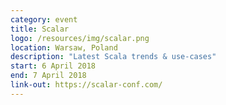 ```yaml
---
category: event
title: Scalar
logo: /resources/img/scalar.png
location: Warsaw, Poland
description: "Latest Scala trends & use-cases"
start: 6 April 2018
end: 7 April 2018
link-out: https://scalar-conf.com/
---
```


